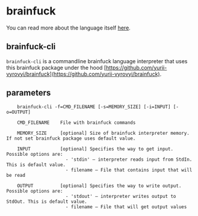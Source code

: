 # brainfuck
You can read more about the language itself [here](https://en.wikipedia.org/wiki/Brainfuck).

## brainfuck-cli
`brainfuck-cli` is a commandline brainfuck language interpreter that uses this brainfuck package under the hood
[https://github.com/yurii-vyrovyi/brainfuck](https://github.com/yurii-vyrovyi/brainfuck).

## parameters

```
    brainfuck-cli -f=CMD_FILENAME [-s=MEMORY_SIZE] [-i=INPUT] [-o=OUTPUT]

    CMD_FILENAME    File with brainfuck commands

    MEMORY_SIZE     [optional] Size of brainfuck interpreter memory. If not set brainfuck package uses default value.

    INPUT           [optional] Specifies the way to get input. Possible options are:
                      - 'stdin' – interpreter reads input from StdIn. This is default value.
                      - filename – File that contains input that will be read

    OUTPUT          [optional] Specifies the way to write output. Possible options are:
                      - 'stdout' – interpreter writes output to StdOut. This is default value.
                      - filename – File that will get output values
```
